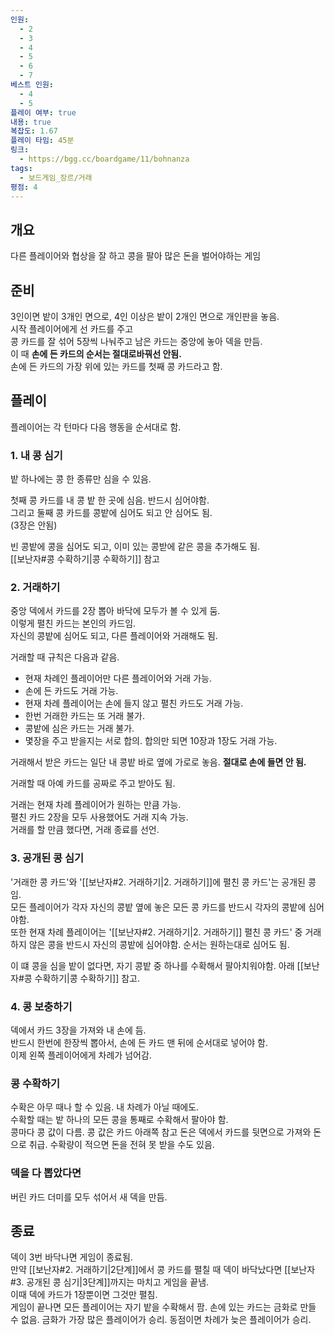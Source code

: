 ```yaml
---
인원:
  - 2
  - 3
  - 4
  - 5
  - 6
  - 7
베스트 인원:
  - 4
  - 5
플레이 여부: true
내용: true
복잡도: 1.67
플레이 타임: 45분
링크:
  - https://bgg.cc/boardgame/11/bohnanza
tags:
  - 보드게임_장르/거래
평점: 4
---
```

## 개요
다른 플레이어와 협상을 잘 하고 콩을 팔아 많은 돈을 벌어야하는 게임
## 준비
3인이면 밭이 3개인 면으로, 4인 이상은 밭이 2개인 면으로 개인판을 놓음.  
시작 플레이어에게 선 카드를 주고  
콩 카드를 잘 섞어 5장씩 나눠주고 남은 카드는 중앙에 놓아 덱을 만듬.  
이 때 **손에 든 카드의 순서는 절대로바꿔선 안됨.**  
손에 든 카드의 가장 위에 있는 카드를 첫째 콩 카드라고 함.
## 플레이
플레이어는 각 턴마다 다음 행동을 순서대로 함.
### 1. 내 콩 심기
밭 하나에는 콩 한 종류만 심을 수 있음.  
  
첫째 콩 카드를 내 콩 밭 한 곳에 심음. 반드시 심어야함.  
그리고 둘째 콩 카드를 콩밭에 심어도 되고 안 심어도 됨.    
(3장은 안됨)  
  
빈 콩밭에 콩을 심어도 되고, 이미 있는 콩받에 같은 콩을 추가해도 됨.  
[[보난자#콩 수확하기|콩 수확하기]] 참고  
### 2. 거래하기  
중앙 덱에서 카드를 2장 뽑아 바닥에 모두가 볼 수 있게 둠.  
이렇게 펼친 카드는 본인의 카드임.  
자신의 콩밭에 심어도 되고, 다른 플레이어와 거래해도 됨.

거래할 때 규칙은 다음과 같음.
 - 현재 차례인 플레이어만 다른 플레이어와 거래 가능.
 - 손에 든 카드도 거래 가능.
 - 현재 차례 플레이어는 손에 들지 않고 펼친 카드도 거래 가능.
 - 한번 거래한 카드는 또 거래 불가.
 - 콩밭에 심은 카드는 거래 불가.
 - 몇장을 주고 받을지는 서로 합의. 합의만 되면 10장과 1장도 거래 가능.  
  
거래해서 받은 카드는 일단 내 콩밭 바로 옆에 가로로 놓음.
**절대로 손에 들면 안 됨.**  
  
거래할 때 아예 카드를 공짜로 주고 받아도 됨.  
  
거래는 현재 차례 플레이어가 원하는 만큼 가능.  
펼친 카드 2장을 모두 사용했어도 거래 지속 가능.  
거래를 할 만큼 했다면, 거래 종료를 선언.  
### 3. 공개된 콩 심기  
'거래한 콩 카드'와 '[[보난자#2. 거래하기|2. 거래하기]]에 펼친 콩 카드'는 공개된 콩임.  
모든 플레이어가 각자 자신의 콩밭 옆에 놓은 모든 콩 카드를 반드시 각자의 콩밭에 심어야함.  
또한 현재 차례 플레이어는 '[[보난자#2. 거래하기|2. 거래하기]] 펼친 콩 카드' 중 거래하지 않은 콩을 반드시 자신의 콩밭에 심어야함.
순서는 원하는대로 심어도 됨.

이 떄 콩을 심을 밭이 없다면, 자기 콩밭 중 하나를 수확해서 팔아치워야함. 아래 [[보난자#콩 수확하기|콩 수확하기]] 참고.  
### 4. 콩 보충하기  
덱에서 카드 3장을 가져와 내 손에 듬.  
반드시 한번에 한장씩 뽑아서, 손에 든 카드 맨 뒤에 순서대로 넣어야 함.  
이제 왼쪽 플레이어에게 차례가 넘어감.  
### 콩 수확하기  
수확은 아무 때나 할 수 있음. 내 차례가 아닐 때에도.  
수확할 때는 밭 하나의 모든 콩을 통째로 수확해서 팔아야 함.  
콩마다 콩 값이 다름. 콩 값은 카드 아래쪽 참고
돈은 덱에서 카드를 뒷면으로 가져와 돈으로 취급.
수확량이 적으면 돈을 전혀 못 받을 수도 있음.  
### 덱을 다 뽑았다면  
버린 카드 더미를 모두 섞어서 새 덱을 만듬.  
## 종료  
덱이 3번 바닥나면 게임이 종료됨.  
만약 [[보난자#2. 거래하기|2단계]]에서 콩 카드를 펼칠 때 덱이 바닥났다면 [[보난자#3. 공개된 콩 심기|3단계]]까지는 마치고 게임을 끝냄.  
이때 덱에 카드가 1장뿐이면 그것만 펼침.  
게임이 끝나면 모든 플레이어는 자기 밭을 수확해서 팜.
손에 있는 카드는 금화로 만들 수 없음.
금화가 가장 많은 플레이어가 승리.
동점이면 차례가 늦은 플레이어가 승리.